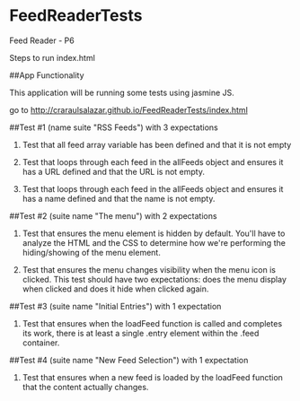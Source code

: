 # FeedReaderTests
Feed Reader - P6

Steps to run index.html

##App Functionality

This application will be running some tests using jasmine JS. 

go to
http://craraulsalazar.github.io/FeedReaderTests/index.html


##Test #1 (name suite "RSS Feeds") with 3 expectations

  1. Test that all feed array variable has been defined and that it is not empty

  2. Test that loops through each feed in the allFeeds object and ensures it has a URL defined and that the URL is not empty.

  3. Test that loops through each feed in the allFeeds object and ensures it has a name defined and that the name is not empty.

##Test #2 (suite name "The menu") with 2 expectations 
 
  1. Test that ensures the menu element is hidden by default. You'll have to analyze the HTML and the CSS to determine how we're performing the hiding/showing of the menu element.

  2. Test that ensures the menu changes visibility when the menu icon is clicked. This test should have two expectations: does the menu display when clicked and does it hide when clicked again.

##Test #3 (suite name "Initial Entries") with 1 expectation

  1. Test that ensures when the loadFeed function is called and completes its work, there is at least a single .entry element within the .feed container.

##Test #4 (suite name "New Feed Selection") with 1 expectation

  1. Test that ensures when a new feed is loaded by the loadFeed function that the content actually changes.